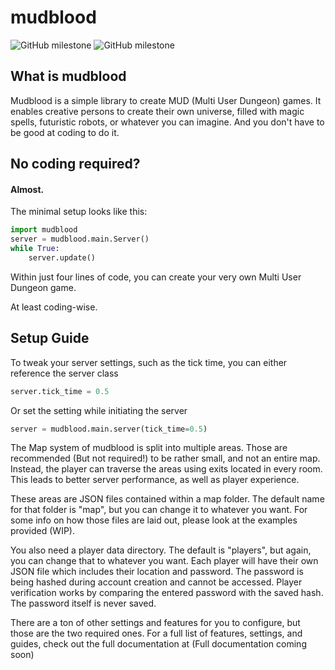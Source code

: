 # mudblood
![GitHub milestone](https://img.shields.io/github/milestones/progress-percent/Skratymir/mudblood/1?style=for-the-badge) 
![GitHub milestone](https://img.shields.io/github/milestones/progress-percent/Skratymir/mudblood/2?style=for-the-badge)

## What is mudblood
Mudblood is a simple library to create MUD (Multi User Dungeon) games. It enables creative persons to create their own universe, filled with magic spells, futuristic robots, or whatever you can imagine.
And you don't have to be good at coding to do it.

## No coding required?
#### Almost.
The minimal setup looks like this:
~~~python
import mudblood
server = mudblood.main.Server()
while True:
    server.update()
~~~
Within just four lines of code, you can create your very own Multi User Dungeon game. 

At least coding-wise.

## Setup Guide
To tweak your server settings, such as the tick time, you can either reference the server class
~~~python
server.tick_time = 0.5
~~~
Or set the setting while initiating the server
~~~python
server = mudblood.main.server(tick_time=0.5)
~~~

The Map system of mudblood is split into multiple areas. Those are recommended (But not required!) to be rather small, and not an entire map. Instead, the player can traverse the areas using exits located in every room. This leads to better server performance, as well as player experience.

These areas are JSON files contained within a map folder. The default name for that folder is "map", but you can change it to whatever you want.
For some info on how those files are laid out, please look at the examples provided (WIP).

You also need a player data directory. The default is "players", but again, you can change that to whatever you want. Each player will have their own JSON file which includes their location and password. The password is being hashed during account creation and cannot be accessed. Player verification works by comparing the entered password with the saved hash. The password itself is never saved.

There are a ton of other settings and features for you to configure, but those are the two required ones. For a full list of features, settings, and guides, check out the full documentation at (Full documentation coming soon)
